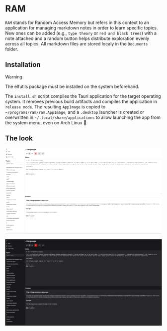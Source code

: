 # RAM

`RAM` stands for Random Access Memory but refers in this context to an application for managing markdown notes in order to learn specific topics. New ones can be added (e.g., `type theory` or `red and black trees`) with a note attached and a random button helps distribute exploration evenly across all topics. All markdown files are stored localy in the `Documents` folder.

## Installation
> [!WARNING]
> The elfutils package must be installed on the system beforehand.

The `install.sh` script compiles the Tauri application for the target operating system. It removes previous build artifacts and compiles the application in `release mode`.
The resulting `AppImage` is copied to `~/programs/ram/ram.AppImage`, and a `.desktop` launcher is created or overwritten in `~/.local/share/applications` to allow launching the app from the system menu, even on Arch Linux :rocket:.

## The look

![RAM light mode](./img/ramlight.png)

![RAM dark mode](./img/ramdark.png)